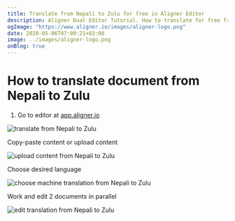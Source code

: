 ```yaml
---
title: Translate from Nepali to Zulu for free in Aligner Editor
description: Aligner Dual Editor Tutorial. How to translate for free from Nepali to Zulu. Aligner is multilingual document management platform. 
ogImage: "https://www.aligner.io/images/aligner-logo.png"
date: 2020-05-06T07:09:21+03:00
image: ../images/aligner-logo.png
onBlog: true
---
```


# How to translate document from Nepali to Zulu

1. Go to editor at [app.aligner.io](https://app.aligner.io "Aligner App web page")

![translate from Nepali to Zulu](../aligner-blank-editor.png "translate from Nepali to Zulu")

Copy-paste content or upload content

![upload content from Nepali to Zulu](../aligner-uploaded-document.png "upload content from Nepali to Zulu")

Choose desired language

![choose machine translation from Nepali to Zulu](../aligner-language-dropdown.png "choose machine translation from Nepali to Zulu")

Work and edit 2 documents in parallel

![edit translation from Nepali to Zulu](../aligner-double-sitded-editor.png "edit translation from Nepali to Zulu")


